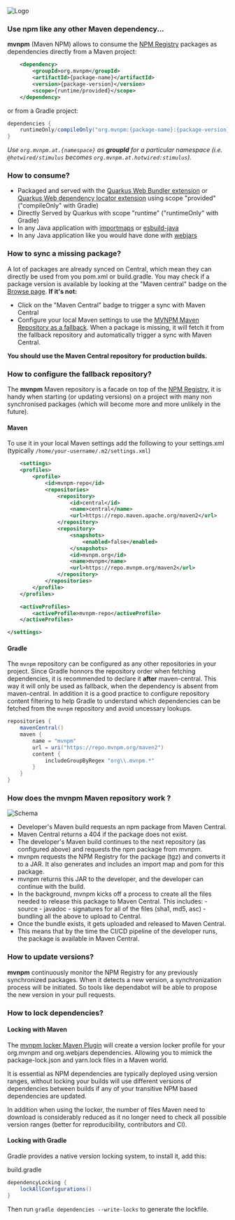 ![Logo](mvnpm-logo.png)

### Use npm like any other Maven dependency...

**mvnpm** (Maven NPM) allows to consume the [NPM Registry](https://www.npmjs.com/) packages as dependencies directly from a Maven project:

```xml
    <dependency>
        <groupId>org.mvnpm</groupId>
        <artifactId>{package-name}</artifactId>
        <version>{package-version}</version>
        <scope>{runtime/provided}</scope>
    </dependency>
```

or from a Gradle project:

```groovy
dependencies {
    runtimeOnly/compileOnly("org.mvnpm:{package-name}:{package-version}")
}
```

_Use `org.mvnpm.at.{namespace}` as **groupId** for a particular namespace (i.e. `@hotwired/stimulus` becomes `org.mvnpm.at.hotwired:stimulus`)._

### How to consume?

*   Packaged and served with the [Quarkus Web Bundler extension](https://docs.quarkiverse.io/quarkus-web-bundler/dev/index.html) or [Quarkus Web dependency locator extension](https://quarkus.io/guides/web-dependency-locator) using scope "provided" ("compileOnly" with Gradle)
*   Directly Served by Quarkus with scope "runtime" ("runtimeOnly" with Gradle)
*   In any Java application with [importmaps](https://github.com/mvnpm/importmap) or [esbuild-java](https://github.com/mvnpm/esbuild-java)
*   In any Java application like you would have done with [webjars](https://www.webjars.org/)

### How to sync a missing package?

A lot of packages are already synced on Central, which mean they can directly be used from you pom.xml or build.gradle. You may check if a package version is available by looking at the "Maven central" badge on the [Browse page](https://mvnpm.org/).
**If it's not:**

*   Click on the "Maven Central" badge to trigger a sync with Maven Central
*   Configure your local Maven settings to use the [MVNPM Maven Repository as a fallback](#how-to-configure-the-fallback-repository). When a package is missing, it will fetch it from the fallback repository and automatically trigger a sync with Maven Central.

**You should use the Maven Central repository for production builds.**

### How to configure the fallback repository?

The **mvnpm** Maven repository is a facade on top of the [NPM Registry](https://www.npmjs.com/), it is handy when starting (or updating versions) on a project with many non synchronised packages (which will become more and more unlikely in the future).

#### Maven

To use it in your local Maven settings add the following to your settings.xml (typically `/home/your-username/.m2/settings.xml`)

```xml
    <settings>
    <profiles>
        <profile>
            <id>mvnpm-repo</id>
            <repositories>
                <repository>
                    <id>central</id>
                    <name>central</name>
                    <url>https://repo.maven.apache.org/maven2</url>
                </repository>
                <repository>
                    <snapshots>
                        <enabled>false</enabled>
                    </snapshots>
                    <id>mvnpm.org</id>
                    <name>mvnpm</name>
                    <url>https://repo.mvnpm.org/maven2</url>
                </repository>
            </repositories>
        </profile>
    </profiles>

    <activeProfiles>
        <activeProfile>mvnpm-repo</activeProfile>
    </activeProfiles>

</settings>
```

#### Gradle

The `mvnpm` repository can be configured as any other repositories in your project.
Since Gradle honnors the repository order when fetching dependencies, it is recommended to declare it **after** maven-central.
This way it will only be used as fallback, when the dependency is absent from maven-central.
In addition it is a good practice to configure repository content filtering to help Gradle to understand which dependencies can be fetched from the `mvnpm` repository and avoid uncessary lookups.

```groovy
repositories {
    mavenCentral()
    maven {
        name = "mvnpm"
        url = uri("https://repo.mvnpm.org/maven2")
        content {
            includeGroupByRegex "org\\.mvnpm.*"
        }
    }
}
```

### How does the mvnpm Maven repository work ?

![Schema](src/main/resources/web/static/how-does-mvnpm-work.png)

*   Developer's Maven build requests an npm package from Maven Central.
*   Maven Central returns a 404 if the package does not exist.
*   The developer's Maven build continues to the next repository (as configured above) and requests the npm package from mvnpm.
*   mvnpm requests the NPM Registry for the package (tgz) and converts it to a JAR. It also generates and includes an import map and pom for this package.
*   mvnpm returns this JAR to the developer, and the developer can continue with the build.
*   In the background, mvnpm kicks off a process to create all the files needed to release this package to Maven Central. This includes:
    \- source
    \- javadoc
    \- signatures for all of the files (sha1, md5, asc)
    \- bundling all the above to upload to Central.
*   Once the bundle exists, it gets uploaded and released to Maven Central.
*   This means that by the time the CI/CD pipeline of the developer runs, the package is available in Maven Central.

### How to update versions?

**mvnpm** continuously monitor the NPM Registry for any previously synchronized packages. When it detects a new version, a synchronization process will be initiated. So tools like dependabot will be able to propose the new version in your pull requests.

### How to lock dependencies?

#### Locking with Maven

The [mvnpm locker Maven Plugin](https://github.com/mvnpm/locker) will create a version locker profile for your org.mvnpm and org.webjars dependencies. Allowing you to mimick the package-lock.json and yarn.lock files in a Maven world.

It is essential as NPM dependencies are typically deployed using version ranges, without locking your builds will use different versions of dependencies between builds if any of your transitive NPM based dependencies are updated.

In addition when using the locker, the number of files Maven need to download is considerably reduced as it no longer need to check all possible version ranges (better for reproducibility, contributors and CI).

#### Locking with Gradle

Gradle provides a native version locking system, to install it, add this:

build.gradle
```groovy
dependencyLocking {
    lockAllConfigurations()
}
```
Then run `gradle dependencies --write-locks` to generate the lockfile.
